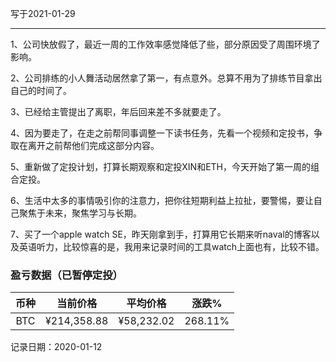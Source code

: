 写于2021-01-29

-----
1、公司快放假了，最近一周的工作效率感觉降低了些，部分原因受了周围环境了影响。

2、公司排练的小人舞活动居然拿了第一，有点意外。总算不用为了排练节目拿出自己的时间了。

3、已经给主管提出了离职，年后回来差不多就要走了。

4、因为要走了，在走之前帮同事调整一下读书任务，先看一个视频和定投书，争取在离开之前帮他们完成这部分内容。

5、重新做了定投计划，打算长期观察和定投XIN和ETH，今天开始了第一周的组合定投。

6、生活中太多的事情吸引你的注意力，把你往短期利益上拉扯，要警惕，要让自己聚焦于未来，聚焦学习与长期。

7、买了一个apple watch SE，昨天刚拿到手，打算用它长期来听naval的博客以及英语听力，比较惊喜的是，我用来记录时间的工具watch上面也有，比较不错。

### 盈亏数据（已暂停定投）

| 币种 | 当前价格 | 平均价格 |  涨跌%  |  
| :--: | :----------: | :----------: | :-----: |
| BTC  |  ¥214,358.88  |   ¥58,232.02  | 268.11% |

记录日期：2020-01-12
